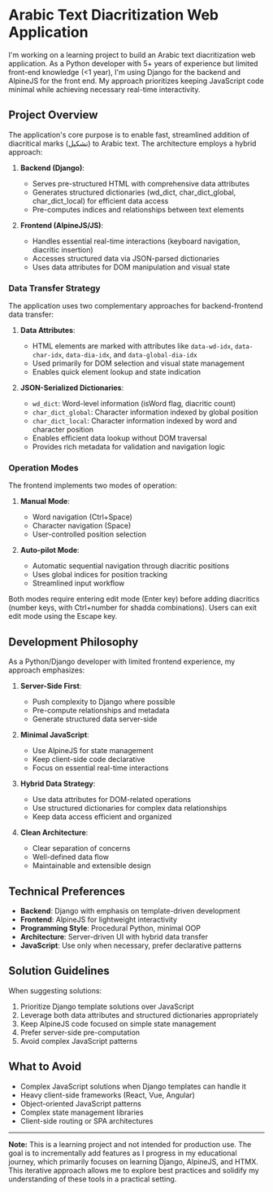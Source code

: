 # Arabic Text Diacritization Web Application

I'm working on a learning project to build an Arabic text diacritization web application. As a Python developer with 5+ years of experience but limited front-end knowledge (<1 year), I'm using Django for the backend and AlpineJS for the front end. My approach prioritizes keeping JavaScript code minimal while achieving necessary real-time interactivity.

## Project Overview

The application's core purpose is to enable fast, streamlined addition of diacritical marks (تشكيل) to Arabic text. The architecture employs a hybrid approach:

1. **Backend (Django)**: 
   - Serves pre-structured HTML with comprehensive data attributes
   - Generates structured dictionaries (wd_dict, char_dict_global, char_dict_local) for efficient data access
   - Pre-computes indices and relationships between text elements

2. **Frontend (AlpineJS/JS)**:
   - Handles essential real-time interactions (keyboard navigation, diacritic insertion)
   - Accesses structured data via JSON-parsed dictionaries
   - Uses data attributes for DOM manipulation and visual state

### Data Transfer Strategy

The application uses two complementary approaches for backend-frontend data transfer:

1. **Data Attributes**: 
   - HTML elements are marked with attributes like `data-wd-idx`, `data-char-idx`, `data-dia-idx`, and `data-global-dia-idx`
   - Used primarily for DOM selection and visual state management
   - Enables quick element lookup and state indication

2. **JSON-Serialized Dictionaries**:
   - `wd_dict`: Word-level information (isWord flag, diacritic count)
   - `char_dict_global`: Character information indexed by global position
   - `char_dict_local`: Character information indexed by word and character position
   - Enables efficient data lookup without DOM traversal
   - Provides rich metadata for validation and navigation logic

### Operation Modes

The frontend implements two modes of operation:

1. **Manual Mode**:
   - Word navigation (Ctrl+Space)
   - Character navigation (Space)
   - User-controlled position selection

2. **Auto-pilot Mode**:
   - Automatic sequential navigation through diacritic positions
   - Uses global indices for position tracking
   - Streamlined input workflow

Both modes require entering edit mode (Enter key) before adding diacritics (number keys, with Ctrl+number for shadda combinations). Users can exit edit mode using the Escape key.

## Development Philosophy

As a Python/Django developer with limited frontend experience, my approach emphasizes:

1. **Server-Side First**:
   - Push complexity to Django where possible
   - Pre-compute relationships and metadata
   - Generate structured data server-side

2. **Minimal JavaScript**:
   - Use AlpineJS for state management
   - Keep client-side code declarative
   - Focus on essential real-time interactions

3. **Hybrid Data Strategy**:
   - Use data attributes for DOM-related operations
   - Use structured dictionaries for complex data relationships
   - Keep data access efficient and organized

4. **Clean Architecture**:
   - Clear separation of concerns
   - Well-defined data flow
   - Maintainable and extensible design

## Technical Preferences

- **Backend**: Django with emphasis on template-driven development
- **Frontend**: AlpineJS for lightweight interactivity
- **Programming Style**: Procedural Python, minimal OOP
- **Architecture**: Server-driven UI with hybrid data transfer
- **JavaScript**: Use only when necessary, prefer declarative patterns

## Solution Guidelines

When suggesting solutions:

1. Prioritize Django template solutions over JavaScript
2. Leverage both data attributes and structured dictionaries appropriately
3. Keep AlpineJS code focused on simple state management
4. Prefer server-side pre-computation
5. Avoid complex JavaScript patterns

## What to Avoid

- Complex JavaScript solutions when Django templates can handle it
- Heavy client-side frameworks (React, Vue, Angular)
- Object-oriented JavaScript patterns
- Complex state management libraries
- Client-side routing or SPA architectures

---

**Note:** This is a learning project and not intended for production use. The goal is to incrementally add features as I progress in my educational journey, which primarily focuses on learning Django, AlpineJS, and HTMX. This iterative approach allows me to explore best practices and solidify my understanding of these tools in a practical setting.
